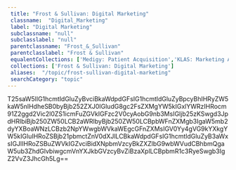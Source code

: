 ```yaml
--- 
 title: "Frost & Sullivan: Digital Marketing" 
 classname:  "Digital_Marketing" 
 label: "Digital Marketing" 
 subclassname: "null" 
 subclasslabel: "null" 
 parentclassname: "Frost_&_Sullivan" 
 parentclasslabel: "Frost & Sullivan" 
 equalentCollections: ['Medigy: Patient Acquisition','KLAS: Marketing And Communication'] 
 collections: ['Frost & Sullivan: Digital Marketing']
 aliases:  "/topic/frost-sullivan-digital-marketing"  
 searchCategory: "topic" 
---
```

T25saW5lIG1hcmtldGluZyBvciBkaWdpdGFsIG1hcmtldGluZyBpcyBhIHRyZW5kaW5nIHdheSB0byBjb252ZXJ0IGludG8gc2FsZXMgYW5kIGxlYWRzIHRocm91Z2ggd2Vic2l0ZS1icmFuZGVkIGFzc2V0cyAobG9nb3MsIGljb25zKSwgd3JpdHRlbiBjb250ZW50LCB2aWRlbyBjb250ZW50LCBpbWFnZXMgb3IgaW5mb2dyYXBoaWNzLCBzb2NpYWwgbWVkaWEgcGFnZXMsIGV0Yy4gVG9kYXkgYW5kIGluIHRoZSBjb21pbmctZnV0dXJlLCBkaWdpdGFsIG1hcmtldGluZyB3aWxsIGJlIHRoZSBuZWVkIGZvciBidXNpbmVzcyBkZXZlbG9wbWVudCBhbmQgaW5ub3ZhdGlvbiwgcmVnYXJkbGVzcyBvZiBzaXplLCBpbmR1c3RyeSwgb3IgZ2VvZ3JhcGh5Lg==